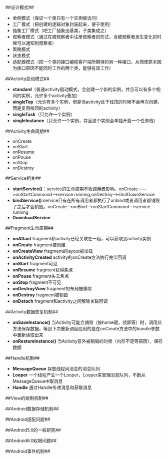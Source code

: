 ##设计模式##
- 单例模式（保证一个类只有一个实例被访问）
- 工厂模式（把创建的逻辑对象封装起来，便于使用）
- 抽象工厂模式（吧工厂抽象出基类，子类集成之）
- 观察者模式（通过在被观察者中注册观察者的形式，当被观察者发生变化的时候可以通知到观察者）
- 策略模式
- 状态模式
- 适配器模式（把一个类的接口编程客户端所期待的另一种接口，从而使原本因为接口原因不能同时工作的两个类，能够有效工作）

##Activity启动模式##
- **standard**（普通activity启动模式，会创建一个新的实例，并且可以有多个相同的实例，允许多个activity叠加）
- **singleTop**（允许有多个实例，但是当activity处于栈顶的时候不会再次创建，而是复用栈顶的activity）
- **singleTask**（只允许一个实例）
- **singleInstance**（只允许一个实例，并且这个实例会单独开启一个任务栈）

##Activity生命周期##
- onCreate
- onStart
- onResume
- onPouse
- onStop
- onDestroy

##Service相关##
- **startService()**：service的生命周期不收调用者影响。onCreate——>onStartCommond——>service running;onDestroy——>shutDownService
- **bindService()**:service只有在所有调用者都执行了unbind或者调用者都销毁了之后才会销毁。onCreate——>onBind——>onStartCommond——>service running
- **DownloadService**

##Fragment生命周期##
- **onAttact**  fragment和activity已经关联在一起，可以获取到activity实例
- **onCreate**	fragment被创建
- **onCreateView**	fragment的layout被加载
- **onActivityCreated**	activity的onCreate方法执行完毕回调
- **onStart**	fragment可见
- **onResume**	fragment获得焦点
- **onPouse**	fragment失去焦点
- **onStop**	fragment不可见
- **onDestroyView**	fragment的布局被移除
- **onDestroy**	fragment被销毁
- **onDetach**	fragment和activity之间解除关联回调

##Activity数据恢复机制##
- **onSaveInstance()**  当Activity可能会销毁（按home键，锁屏等）时，调用此方法保存数据，等到下次重新调起应用的是在onCreate方法中的bundle参数中重新读取出来
- **onRestoreInstance()**  当Activity意外被销毁的时候（内存不足等原因），保存数据

##Handle机制##
- **MessageQueue**	存放线程间消息的消息队列
- **Looper**	一个线程产生一个Looper，Looper来管理消息队列，不断从MessageQueue中取消息
- **Handle**	通过Handle传递消息和获取消息

##View的绘制机制##

##Android数据存储机制##

##Android适配问题##

##Android5.0的一些研究##

##Android6.0权限问题##

##Android事件机制##




